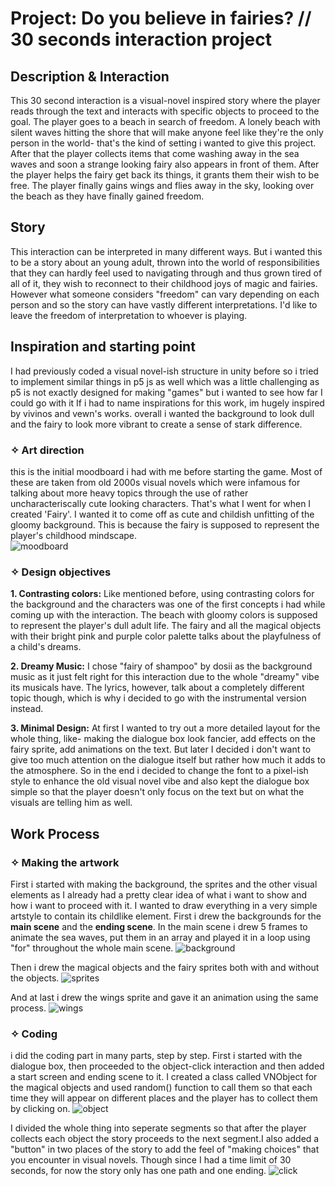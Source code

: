 # Project: Do you believe in fairies? // 30 seconds interaction project
## Description & Interaction
This 30 second interaction is a visual-novel inspired story where the player reads through the text and interacts with specific objects to proceed to the goal. 
The player goes to a beach in search of freedom. A lonely beach with silent waves hitting the shore that will make anyone feel like they're the only person in the world- that's the kind of setting i wanted to give this project.
After that the player collects items that come washing away in the sea waves and soon a strange looking fairy also appears in front of them. After the player helps the fairy get back its things, it grants them their wish to be free.
The player finally gains wings and flies away in the sky, looking over the beach as they have finally gained freedom.

## Story
This interaction can be interpreted in many different ways. But i wanted this to be a story about an young adult, thrown into the world of responsibilities that they can hardly feel used to navigating through and thus grown tired of all of it, they wish to reconnect to their childhood joys of magic and fairies. However what someone considers "freedom" can vary depending on each person and so the story can have vastly different interpretations. I'd like to leave the freedom of interpretation to whoever is playing.

## Inspiration and starting point
I had previously coded a visual novel-ish structure in unity before so i tried to implement similar things in p5 js as well which was a little challenging as p5 is not exactly designed for making "games" but i wanted to see how far I could go with it
If i had to name inspirations for this work, im hugely inspired by vivinos and vewn's works. overall i wanted the background to look dull and the fairy to look more vibrant to create a sense of stark difference.

### ✧ Art direction
  this is the initial moodboard i had with me before starting the game. Most of these are taken from old 2000s visual novels which were infamous for talking about more heavy topics through the use of rather uncharacteriscally cute looking characters. That's what I went for when I created 'Fairy'. I wanted it to come off as cute and childish unfitting of the gloomy background. This is because the fairy is supposed to represent the player's childhood mindscape.  
  ![moodboard](https://64.media.tumblr.com/c78df0308232cc49b7ec72a4dca7be03/d33062fd8235bb3a-51/s540x810/c7eb97930ba831d7470bf0905b5ba58f9d452b08.png) 

### ✧ Design objectives
**1. Contrasting colors:** Like mentioned before, using contrasting colors for the background and the characters was one of the first concepts i had while coming up with the interaction. The beach with gloomy colors is supposed to represent the player's dull adult life. The fairy and all the magical objects with their bright pink and purple color palette talks about the playfulness of a child's dreams.

**2. Dreamy Music:** I chose "fairy of shampoo" by dosii as the background music as it just felt right for this interaction due to the whole "dreamy" vibe its musicals have. The lyrics, however, talk about a completely different topic though, which is why i decided to go with the instrumental version instead.

**3. Minimal Design:** At first I wanted to try out a more detailed layout for the whole thing, like- making the dialogue box look fancier, add effects on the fairy sprite, add animations on the text. But later I decided i don't want to give too much attention on the dialogue itself but rather how much it adds to the atmosphere. So in the end i decided to change the font to a pixel-ish style to enhance the old visual novel vibe and also kept the dialogue box simple so that the player doesn't only focus on the text but on what the visuals are telling him as well.

## Work Process

### ✧ Making the artwork
First i started with making the background, the sprites and the other visual elements as I already had a pretty clear idea of what i want to show and how i want to proceed with it.
I wanted to draw everything in a very simple artstyle to contain its childlike element. First i drew the backgrounds for the **main scene** and the **ending scene**. In the main scene i drew 5 frames to animate the sea waves, put them in an array and played it in a loop using "for" throughout the whole main scene.
![background](https://64.media.tumblr.com/09026c95876bc005b2a50df99c3cd964/d33062fd8235bb3a-91/s2048x3072/ffc03f44c7995098476c469f0615178a3c6f84d8.png)

Then i drew the magical objects and the fairy sprites both with and without the objects.
  ![sprites](https://64.media.tumblr.com/9eaa5731403eb491b8e884e9131148ef/4dca9d4847bac724-11/s540x810/31d8f131e4de27b40f84e9b5c170a63882d7f774.png) 

And at last i drew the wings sprite and gave it an animation using the same process.
![wings](https://64.media.tumblr.com/ab37992b2b1c844c5f20625f6b2dd7ad/3a0cb4ff6bd3a5fe-2a/s2048x3072/28745f735b321ca56c72c9fd076d395a37fc7ffb.png)

### ✧ Coding
i did the coding part in many parts, step by step. First i started with the dialogue box, then proceeded to the object-click interaction and then added a start screen and ending scene to it.
I created a class called VNObject for the magical objects and used random() function to call them so that each time they will appear on different places and the player has to collect them by clicking on.
![object](https://64.media.tumblr.com/7088f000aca09af42ba0077e6d84ee2e/799ef608e0a771fd-3a/s540x810/676b422725a3a885b2416a3e370e511300594ea4.png)


I divided the whole thing into seperate segments so that after the player collects each object the story proceeds to the next segment.I also added a "button" in two places of the story to add the feel of "making choices" that you encounter in visual novels. Though since I had a time limit of 30 seconds, for now the story only has one path and one ending.
![click](https://64.media.tumblr.com/7aa0cb0afc3fcbaa8b8b39a0aba684dc/aef0b93eaa02dd92-04/s540x810/0a7eee493d90bdbd711d3d5fe571ef816dc3617a.png)
